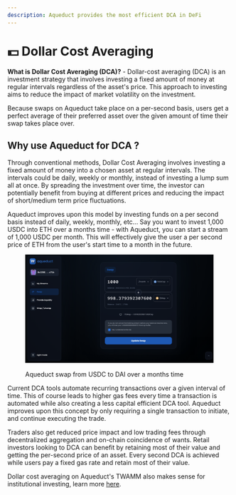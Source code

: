 ```yaml
---
description: Aqueduct provides the most efficient DCA in DeFi
---
```


# 💵 Dollar Cost Averaging

**What is Dollar Cost Averaging (DCA)?** - Dollar-cost averaging (DCA) is an investment strategy that involves investing a fixed amount of money at regular intervals regardless of the asset's price. This approach to investing aims to reduce the impact of market volatility on the investment.

Because swaps on Aqueduct take place on a per-second basis, users get a perfect average of their preferred asset over the given amount of time their swap takes place over.

## Why use Aqueduct for DCA ?

Through conventional methods, Dollar Cost Averaging involves investing a fixed amount of money into a chosen asset at regular intervals. The intervals could be daily, weekly or monthly, instead of investing a lump sum all at once. By spreading the investment over time, the investor can potentially benefit from buying at different prices and reducing the impact of short/medium term price fluctuations.

Aqueduct improves upon this model by investing funds on a per second basis instead of daily, weekly, monthly, etc... Say you want to invest 1,000 USDC into ETH over a months time - with Aqueduct, you can start a stream of 1,000 USDC per month. This will effectively give the user a per second price of ETH from the user's start time to a month in the future.

<figure><img src="../../.gitbook/assets/Screen Shot 2023-02-26 at 5.59.56 PM.png" alt=""><figcaption><p>Aqueduct swap from USDC to DAI over a months time</p></figcaption></figure>

Current DCA tools automate recurring transactions over a given interval of time. This of course leads to higher gas fees every time a transaction is automated while also creating a less capital efficient DCA tool. Aqueduct improves upon this concept by only requiring a single transaction to initiate, and continue executing the trade.&#x20;

Traders also get reduced price impact and low trading fees through decentralized aggregation and on-chain coincidence of wants. Retail investors looking to DCA can benefit by retaining most of their value and getting the per-second price of an asset. Every second DCA is achieved while users pay a fixed gas rate and retain most of their value.

Dollar cost averaging on Aqueduct's TWAMM also makes sense for institutional investing, learn more [here](../../use-cases/institutional-dca.md).
